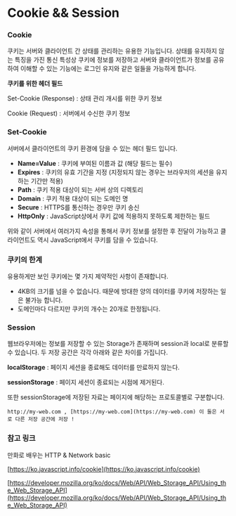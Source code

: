 # Cookie && Session

### Cookie

쿠키는 서버와 클라이언트 간 상태를 관리하는 유용한 기능입니다. 상태를 유지하지 않는 특징을 가진 통신 특성상 쿠키에 정보를 저장하고 서버와 클라이언트가 정보를 공유하여 이해할 수 있는 기능에는 로그인 유지와 같은 일들을 가능하게 합니다.

**쿠키를 위한 헤더 필드**

Set-Cookie (Response) : 상태 관리 개시를 위한 쿠키 정보

Cookie (Request) : 서버에서 수신한 쿠키 정보

### Set-Cookie

서버에서 클라이언트의 쿠키 환경에 담을 수 있는 헤더 필드 입니다.

- **Name=Value** : 쿠키에 부여된 이름과 값 (해당 필드는 필수)
- **Expires** : 쿠키의 유효 기간을 지정 (지정되지 않는 경우는 브라우저의 세션을 유지하는 기간만 적용)
- **Path** : 쿠키 적용 대상이 되는 서버 상의 디렉토리
- **Domain** : 쿠키 적용 대상이 되는 도메인 명
- **Secure** : HTTPS를 통신하는 경우만 쿠키 송신
- **HttpOnly** : JavaScript상에서 쿠키 값에 적용하지 못하도록 제한하는 필드

위와 같이 서버에서 여러가지 속성을 통해서 쿠키 정보를 설정한 후 전달이 가능하고 클라이언트도 역시 JavaScript에서 쿠키를 담을 수 있습니다.

### 쿠키의 한계

유용하게만 보인 쿠키에는 몇 가지 제약적인 사항이 존재합니다.

- 4KB의 크기를 넘을 수 없습니다. 때문에 방대한 양의 데이터를 쿠키에 저장하는 일은 불가능 합니다.
- 도메인마다 다르지만 쿠키의 개수는 20개로 한정됩니다.

### Session

웹브라우저에는 정보를 저장할 수 있는 Storage가 존재하며 session과 local로 분류할 수 있습니다.
두 저장 공간은 각각 아래와 같은 차이를 가집니다.

**localStorage** : 페이지 세션을 종료해도 데이터를 만료하지 않는다.

**sessionStorage** : 페이지 세션이 종료되는 시점에 제거된다.

또한 sessionStorage에 저장된 자료는 페이지에 해당하는 프로토콜별로 구분합니다.

`http://my-web.com , [https://my-web.com](https://my-web.com) 이 둘은 서로 다른 저장 공간에 저장 !`

### 참고 링크

만화로 배우는 HTTP & Network basic

[https://ko.javascript.info/cookie](https://ko.javascript.info/cookie)

[https://developer.mozilla.org/ko/docs/Web/API/Web_Storage_API/Using_the_Web_Storage_API](https://developer.mozilla.org/ko/docs/Web/API/Web_Storage_API/Using_the_Web_Storage_API)

